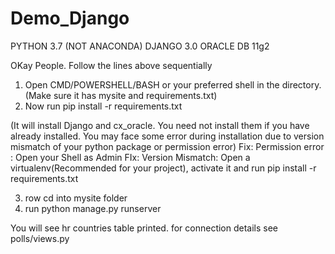 # Demo_Django
PYTHON 3.7 (NOT ANACONDA)
DJANGO 3.0
ORACLE DB 11g2

OKay People. Follow the lines above sequentially
1. Open CMD/POWERSHELL/BASH or your preferred shell in the directory. (Make sure it has mysite and requirements.txt)
2. Now run 
  pip install -r requirements.txt

  
  (It will install Django and cx_oracle. You need not install them if you have already installed. You may face some error 
  during installation due to version mismatch of your python package or permission error)
  Fix: Permission error : Open your Shell as Admin
  FIx: Version Mismatch: 
    Open a virtualenv(Recommended for your project), activate it and run pip install -r requirements.txt
    
3. row cd into mysite folder
4. run 
  python manage.py runserver
  
 You will see hr countries table printed. 
 for connection details see polls/views.py
